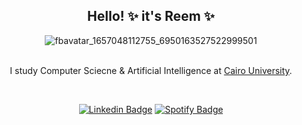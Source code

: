
<body>
<div align="center">

<p>
<h2> Hello! ✨ it's Reem ✨ </h2>


![fbavatar_1657048112755_6950163527522999501](https://user-images.githubusercontent.com/108128985/177398447-2d988737-4408-445e-ac7c-866fd6d8cb75.png)

<br>
I study Computer Sciecne & Artificial Intelligence at <a href="https://cu.edu.eg/Home">Cairo University</a>.    
</p>

<br />

[![Linkedin Badge](https://img.shields.io/badge/LinkedIn-0077B5?style=flat-square&logo=linkedin&logoColor=white
)](https://www.linkedin.com/in/reem-ahmed-204464243/)
[![Spotify Badge](https://img.shields.io/badge/Spotify-1ED760?style=flat-square&logo=spotify&logoColor=white)](https://open.spotify.com/user/31aynfi54vb3f7mrxav4d64pqfma)

<br />
</div>
</body>

<!--
 class Reem 
  {  
      string name;  
      int age;  
      string eyeColor;  
      string face;  
      string height;  
  public:  
      Reem()                                  
      {  
          name = "Reem Ahmed";  
          age = 20;  
          eyeColor = "Green";  
          face = "angry one";  
          height = "short XD";  
      }  
      // Warning too dangrous!  
      void Reems_dangerous_weapon()  
      {  
          cout << "Can hack you"<<endl;    
      }  
      void Reems_cool_things()  
      {  
          cout << "A cool music list"<<endl;  
          cout << "A very cool Marceline cosplay"<<endl;  
          cout << "A cool bowling skills xD" << endl;  
          cout << "A cool watch"<<endl;  
          cout << "A broken guiter"<<endl;  
          cout << "Hates humans" << endl;  
      }  
      void someHobbies()  
     {  
          cout << "painting" << endl;  
          cout << "listening to music" << endl;  
     }  
  };  



**reem010/reem010** is a ✨ _special_ ✨ repository because its `README.md` (this file) appears on your GitHub profile.

Here are some ideas to get you started:

- 🔭 I’m currently working on ...
- 🌱 I’m currently learning ...
- 👯 I’m looking to collaborate on ...
- 🤔 I’m looking for help with ...
- 💬 Ask me about ...
- 📫 How to reach me: ...
- 😄 Pronouns: ...
- ⚡ Fun fact: ...
-->
